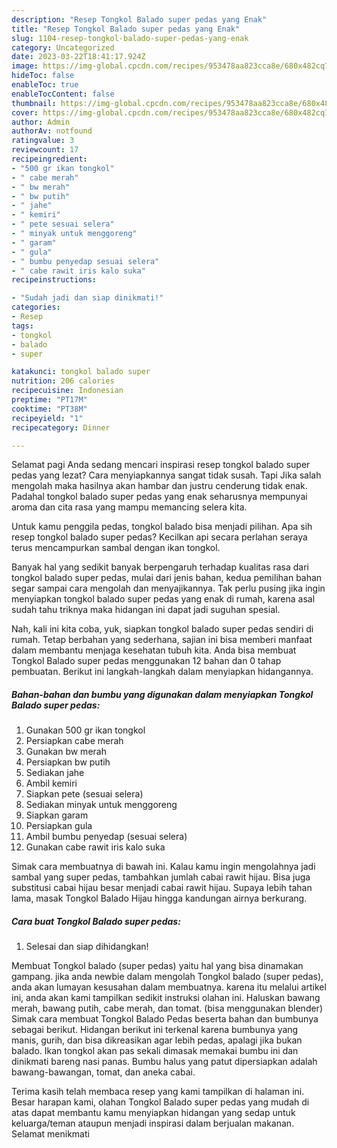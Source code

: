 ```yaml
---
description: "Resep Tongkol Balado super pedas yang Enak"
title: "Resep Tongkol Balado super pedas yang Enak"
slug: 1104-resep-tongkol-balado-super-pedas-yang-enak
category: Uncategorized
date: 2023-03-22T18:41:17.924Z
image: https://img-global.cpcdn.com/recipes/953478aa823cca8e/680x482cq70/tongkol-balado-super-pedas-foto-resep-utama.jpg
hideToc: false
enableToc: true
enableTocContent: false
thumbnail: https://img-global.cpcdn.com/recipes/953478aa823cca8e/680x482cq70/tongkol-balado-super-pedas-foto-resep-utama.jpg
cover: https://img-global.cpcdn.com/recipes/953478aa823cca8e/680x482cq70/tongkol-balado-super-pedas-foto-resep-utama.jpg
author: Admin
authorAv: notfound
ratingvalue: 3
reviewcount: 17
recipeingredient:
- "500 gr ikan tongkol"
- " cabe merah"
- " bw merah"
- " bw putih"
- " jahe"
- " kemiri"
- " pete sesuai selera"
- " minyak untuk menggoreng"
- " garam"
- " gula"
- " bumbu penyedap sesuai selera"
- " cabe rawit iris kalo suka"
recipeinstructions:

- "Sudah jadi dan siap dinikmati!"
categories:
- Resep
tags:
- tongkol
- balado
- super

katakunci: tongkol balado super 
nutrition: 206 calories
recipecuisine: Indonesian
preptime: "PT17M"
cooktime: "PT38M"
recipeyield: "1"
recipecategory: Dinner

---
```



Selamat pagi Anda sedang mencari inspirasi resep tongkol balado super pedas yang lezat? Cara menyiapkannya sangat tidak susah. Tapi Jika salah mengolah maka hasilnya akan hambar dan justru cenderung tidak enak. Padahal tongkol balado super pedas yang enak seharusnya mempunyai aroma dan cita rasa yang mampu memancing selera kita.


Untuk kamu penggila pedas, tongkol balado bisa menjadi pilihan. Apa sih resep tongkol balado super pedas? Kecilkan api secara perlahan seraya terus mencampurkan sambal dengan ikan tongkol.

Banyak hal yang sedikit banyak berpengaruh terhadap kualitas rasa dari tongkol balado super pedas, mulai dari jenis bahan, kedua pemilihan bahan segar sampai cara mengolah dan menyajikannya. Tak perlu pusing jika ingin menyiapkan tongkol balado super pedas yang enak di rumah, karena asal sudah tahu triknya maka hidangan ini dapat jadi suguhan spesial.


Nah, kali ini kita coba, yuk, siapkan tongkol balado super pedas sendiri di rumah. Tetap berbahan yang sederhana, sajian ini bisa memberi manfaat dalam membantu menjaga kesehatan tubuh kita. Anda bisa membuat Tongkol Balado super pedas menggunakan 12 bahan dan 0 tahap pembuatan. Berikut ini langkah-langkah dalam menyiapkan hidangannya.

<!--inarticleads1-->

##### Bahan-bahan dan bumbu yang digunakan dalam menyiapkan Tongkol Balado super pedas:

1. Gunakan 500 gr ikan tongkol
1. Persiapkan  cabe merah
1. Gunakan  bw merah
1. Persiapkan  bw putih
1. Sediakan  jahe
1. Ambil  kemiri
1. Siapkan  pete (sesuai selera)
1. Sediakan  minyak untuk menggoreng
1. Siapkan  garam
1. Persiapkan  gula
1. Ambil  bumbu penyedap (sesuai selera)
1. Gunakan  cabe rawit iris kalo suka


Simak cara membuatnya di bawah ini. Kalau kamu ingin mengolahnya jadi sambal yang super pedas, tambahkan jumlah cabai rawit hijau. Bisa juga substitusi cabai hijau besar menjadi cabai rawit hijau. Supaya lebih tahan lama, masak Tongkol Balado Hijau hingga kandungan airnya berkurang. 

<!--inarticleads2-->

##### Cara buat Tongkol Balado super pedas:


1. Selesai dan siap dihidangkan!

Membuat Tongkol balado (super pedas) yaitu hal yang bisa dinamakan gampang. jika anda newbie dalam mengolah Tongkol balado (super pedas), anda akan lumayan kesusahan dalam membuatnya. karena itu melalui artikel ini, anda akan kami tampilkan sedikit instruksi olahan ini. Haluskan bawang merah, bawang putih, cabe merah, dan tomat. (bisa menggunakan blender) Simak cara membuat Tongkol Balado Pedas beserta bahan dan bumbunya sebagai berikut. Hidangan berikut ini terkenal karena bumbunya yang manis, gurih, dan bisa dikreasikan agar lebih pedas, apalagi jika bukan balado. Ikan tongkol akan pas sekali dimasak memakai bumbu ini dan dinikmati bareng nasi panas. Bumbu halus yang patut dipersiapkan adalah bawang-bawangan, tomat, dan aneka cabai. 

Terima kasih telah membaca resep yang kami tampilkan di halaman ini. Besar harapan kami, olahan Tongkol Balado super pedas yang mudah di atas dapat membantu kamu menyiapkan hidangan yang sedap untuk keluarga/teman ataupun menjadi inspirasi dalam berjualan makanan. Selamat menikmati
